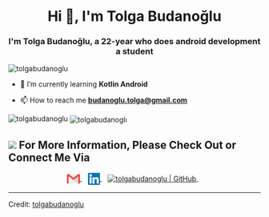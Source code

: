 <h1 align="center">Hi 👋, I'm Tolga Budanoğlu</h1>
<h3 align="center">I'm Tolga Budanoğlu, a 22-year  who does android development  a student</h3>

<p align="left"> <img src="https://komarev.com/ghpvc/?username=tolgabudanoglu" alt="tolgabudanoglu" /> </p>



- 🌱 I’m currently learning **Kotlin Android**

- 📫 How to reach me **budanoglu.tolga@gmail.com**



<img align="left" src="https://github-readme-stats.vercel.app/api/top-langs/?username=tolgabudanoglu&layout=compact&hide=html" alt="tolgabudanoglu" /></p>

<p>&nbsp;<img align="center" src="https://github-readme-stats.vercel.app/api?username=tolgabudanoglu&show_icons=true" alt="tolgabudanoglı" /></p>


  
 


</p>

## <img src='https://raw.githubusercontent.com/ShahriarShafin/ShahriarShafin/main/Assets/handshake.gif' width="80px"> For More Information, Please Check Out or Connect Me Via
<p align="center">
  <a href="mailto:budanoglu.tolga@gmail.com" >
    <img align="center" alt="tolgabudanoglu | Gmail" width="26px" src="https://github.com/SatYu26/SatYu26/blob/master/Assets/Gmail.svg" />
  </a> &nbsp;&nbsp;
  
  <a href="https://www.linkedin.com/in/tolga-budanoğlu/" target="_blank">
    <img align="center" alt="tolgabudanoglu | Linkedin" width="24px" src="https://github.com/SatYu26/SatYu26/blob/master/Assets/Linkedin.svg" />
  </a> &nbsp;&nbsp;
  
  
  
 
  
  <a href="https://profile-summary-for-github.herokuapp.com/user/tolgabudanoglu" target="_blank">
    <img align="center" alt="tolgabudanoglu | GitHub" width="26px" src="https://upload.wikimedia.org/wikipedia/commons/thumb/a/ae/Github-desktop-logo-symbol.svg/1024px-Github-desktop-logo-symbol.svg.png" />
  </a> &nbsp;&nbsp;
<p> 


----
Credit: [tolgabudanoglu](https://github.com/tolgabudanoglu)


